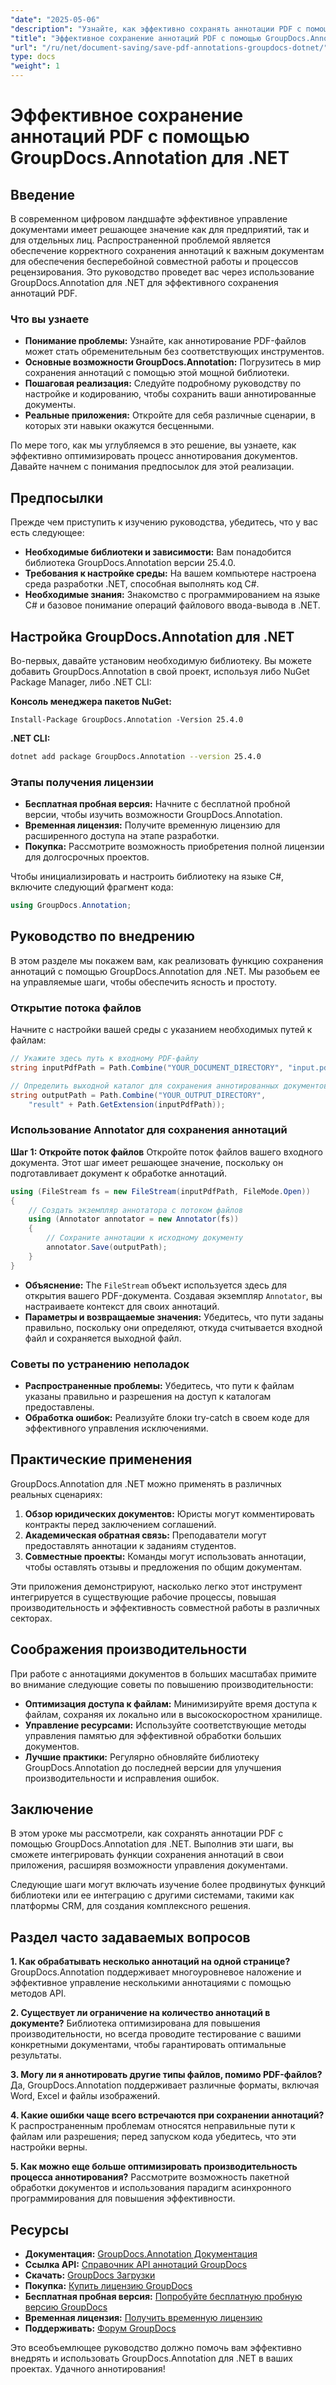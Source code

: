 ```yaml
---
"date": "2025-05-06"
"description": "Узнайте, как эффективно сохранять аннотации PDF с помощью GroupDocs.Annotation для .NET. Оптимизируйте процесс управления документами с помощью нашего подробного руководства."
"title": "Эффективное сохранение аннотаций PDF с помощью GroupDocs.Annotation для .NET"
"url": "/ru/net/document-saving/save-pdf-annotations-groupdocs-dotnet/"
type: docs
"weight": 1
---
```


# Эффективное сохранение аннотаций PDF с помощью GroupDocs.Annotation для .NET

## Введение

В современном цифровом ландшафте эффективное управление документами имеет решающее значение как для предприятий, так и для отдельных лиц. Распространенной проблемой является обеспечение корректного сохранения аннотаций к важным документам для обеспечения бесперебойной совместной работы и процессов рецензирования. Это руководство проведет вас через использование GroupDocs.Annotation для .NET для эффективного сохранения аннотаций PDF.

### Что вы узнаете
- **Понимание проблемы:** Узнайте, как аннотирование PDF-файлов может стать обременительным без соответствующих инструментов.
- **Основные возможности GroupDocs.Annotation:** Погрузитесь в мир сохранения аннотаций с помощью этой мощной библиотеки.
- **Пошаговая реализация:** Следуйте подробному руководству по настройке и кодированию, чтобы сохранить ваши аннотированные документы.
- **Реальные приложения:** Откройте для себя различные сценарии, в которых эти навыки окажутся бесценными.

По мере того, как мы углубляемся в это решение, вы узнаете, как эффективно оптимизировать процесс аннотирования документов. Давайте начнем с понимания предпосылок для этой реализации.

## Предпосылки

Прежде чем приступить к изучению руководства, убедитесь, что у вас есть следующее:
- **Необходимые библиотеки и зависимости:** Вам понадобится библиотека GroupDocs.Annotation версии 25.4.0.
- **Требования к настройке среды:** На вашем компьютере настроена среда разработки .NET, способная выполнять код C#.
- **Необходимые знания:** Знакомство с программированием на языке C# и базовое понимание операций файлового ввода-вывода в .NET.

## Настройка GroupDocs.Annotation для .NET

Во-первых, давайте установим необходимую библиотеку. Вы можете добавить GroupDocs.Annotation в свой проект, используя либо NuGet Package Manager, либо .NET CLI:

**Консоль менеджера пакетов NuGet:**
```shell
Install-Package GroupDocs.Annotation -Version 25.4.0
```

**.NET CLI:**
```bash
dotnet add package GroupDocs.Annotation --version 25.4.0
```

### Этапы получения лицензии
- **Бесплатная пробная версия:** Начните с бесплатной пробной версии, чтобы изучить возможности GroupDocs.Annotation.
- **Временная лицензия:** Получите временную лицензию для расширенного доступа на этапе разработки.
- **Покупка:** Рассмотрите возможность приобретения полной лицензии для долгосрочных проектов.

Чтобы инициализировать и настроить библиотеку на языке C#, включите следующий фрагмент кода:
```csharp
using GroupDocs.Annotation;
```

## Руководство по внедрению
В этом разделе мы покажем вам, как реализовать функцию сохранения аннотаций с помощью GroupDocs.Annotation для .NET. Мы разобьем ее на управляемые шаги, чтобы обеспечить ясность и простоту.

### Открытие потока файлов
Начните с настройки вашей среды с указанием необходимых путей к файлам:
```csharp
// Укажите здесь путь к входному PDF-файлу
string inputPdfPath = Path.Combine("YOUR_DOCUMENT_DIRECTORY", "input.pdf");

// Определить выходной каталог для сохранения аннотированных документов
string outputPath = Path.Combine("YOUR_OUTPUT_DIRECTORY", 
    "result" + Path.GetExtension(inputPdfPath));
```

### Использование Annotator для сохранения аннотаций
**Шаг 1: Откройте поток файлов**
Откройте поток файлов вашего входного документа. Этот шаг имеет решающее значение, поскольку он подготавливает документ к обработке аннотаций.
```csharp
using (FileStream fs = new FileStream(inputPdfPath, FileMode.Open))
{
    // Создать экземпляр аннотатора с потоком файлов
    using (Annotator annotator = new Annotator(fs))
    {
        // Сохраните аннотации к исходному документу
        annotator.Save(outputPath);
    }
}
```
- **Объяснение:** The `FileStream` объект используется здесь для открытия вашего PDF-документа. Создавая экземпляр `Annotator`, вы настраиваете контекст для своих аннотаций.
- **Параметры и возвращаемые значения:** Убедитесь, что пути заданы правильно, поскольку они определяют, откуда считывается входной файл и сохраняется выходной файл.

### Советы по устранению неполадок
- **Распространенные проблемы:** Убедитесь, что пути к файлам указаны правильно и разрешения на доступ к каталогам предоставлены.
- **Обработка ошибок:** Реализуйте блоки try-catch в своем коде для эффективного управления исключениями.

## Практические применения
GroupDocs.Annotation для .NET можно применять в различных реальных сценариях:
1. **Обзор юридических документов:** Юристы могут комментировать контракты перед заключением соглашений.
2. **Академическая обратная связь:** Преподаватели могут предоставлять аннотации к заданиям студентов.
3. **Совместные проекты:** Команды могут использовать аннотации, чтобы оставлять отзывы и предложения по общим документам.

Эти приложения демонстрируют, насколько легко этот инструмент интегрируется в существующие рабочие процессы, повышая производительность и эффективность совместной работы в различных секторах.

## Соображения производительности
При работе с аннотациями документов в больших масштабах примите во внимание следующие советы по повышению производительности:
- **Оптимизация доступа к файлам:** Минимизируйте время доступа к файлам, сохраняя их локально или в высокоскоростном хранилище.
- **Управление ресурсами:** Используйте соответствующие методы управления памятью для эффективной обработки больших документов.
- **Лучшие практики:** Регулярно обновляйте библиотеку GroupDocs.Annotation до последней версии для улучшения производительности и исправления ошибок.

## Заключение
В этом уроке мы рассмотрели, как сохранять аннотации PDF с помощью GroupDocs.Annotation для .NET. Выполнив эти шаги, вы сможете интегрировать функции сохранения аннотаций в свои приложения, расширяя возможности управления документами.

Следующие шаги могут включать изучение более продвинутых функций библиотеки или ее интеграцию с другими системами, такими как платформы CRM, для создания комплексного решения.

## Раздел часто задаваемых вопросов
**1. Как обрабатывать несколько аннотаций на одной странице?**
GroupDocs.Annotation поддерживает многоуровневое наложение и эффективное управление несколькими аннотациями с помощью методов API.

**2. Существует ли ограничение на количество аннотаций в документе?**
Библиотека оптимизирована для повышения производительности, но всегда проводите тестирование с вашими конкретными документами, чтобы гарантировать оптимальные результаты.

**3. Могу ли я аннотировать другие типы файлов, помимо PDF-файлов?**
Да, GroupDocs.Annotation поддерживает различные форматы, включая Word, Excel и файлы изображений.

**4. Какие ошибки чаще всего встречаются при сохранении аннотаций?**
К распространенным проблемам относятся неправильные пути к файлам или разрешения; перед запуском кода убедитесь, что эти настройки верны.

**5. Как можно еще больше оптимизировать производительность процесса аннотирования?**
Рассмотрите возможность пакетной обработки документов и использования парадигм асинхронного программирования для повышения эффективности.

## Ресурсы
- **Документация:** [GroupDocs.Annotation Документация](https://docs.groupdocs.com/annotation/net/)
- **Ссылка API:** [Справочник API аннотаций GroupDocs](https://reference.groupdocs.com/annotation/net/)
- **Скачать:** [GroupDocs Загрузки](https://releases.groupdocs.com/annotation/net/)
- **Покупка:** [Купить лицензию GroupDocs](https://purchase.groupdocs.com/buy)
- **Бесплатная пробная версия:** [Попробуйте бесплатную пробную версию GroupDocs](https://releases.groupdocs.com/annotation/net/)
- **Временная лицензия:** [Получить временную лицензию](https://purchase.groupdocs.com/temporary-license/)
- **Поддерживать:** [Форум GroupDocs](https://forum.groupdocs.com/c/annotation/)

Это всеобъемлющее руководство должно помочь вам эффективно внедрять и использовать GroupDocs.Annotation для .NET в ваших проектах. Удачного аннотирования!